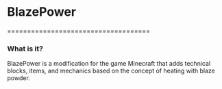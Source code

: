 # BlazePower
====================================

### What is it?

BlazePower is a modification for the game Minecraft that adds technical blocks, items, and mechanics based on the concept of heating with blaze powder.
